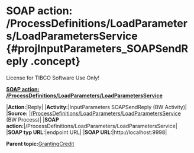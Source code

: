 # SOAP action: /ProcessDefinitions/LoadParameters/LoadParametersService {#projInputParameters_SOAPSendReply .concept}

License for TIBCO Software Use Only!

**[SOAP action: /ProcessDefinitions/LoadParameters/LoadParametersService](../msgs/dest_Id126.md)**

|**Action:**|Reply|
|**Activity:**|InputParameters SOAPSendReply \(BW Activity\)|
|**Source:** |[/ProcessDefinitions/LoadParameters/LoadParametersService](../../../projects/GrantingCredit/ProcessDefinitions/LoadParameters/LoadParametersService.process.md) \(BW Process\)|
|**SOAP action:**|/ProcessDefinitions/LoadParameters/LoadParametersService|
|**SOAP typ URL:**|endpoint URL|
|**SOAP URL:**|http://localhost:9998|

**Parent topic:**[GrantingCredit](../../../crossref/dest/projs/GrantingCredit.md)

